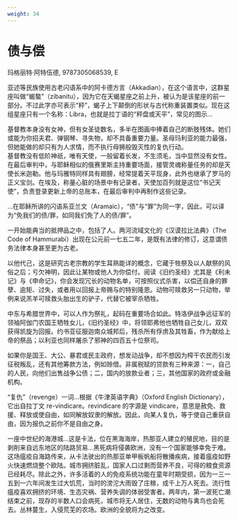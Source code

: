 ```yaml
---
weight: 34
---
```

# 债与偿

玛格丽特·阿特伍德, 9787305068539, E

亚述等民族使用古老闪语系中的阿卡德方言（Akkadian），在这个语言中，这群星座叫做“蝎螯”（zibanitu），因为它在天蝎星座之前上升，被认为是该星座的前一部分。不过此字亦可表示“秤”，蝎子上下颠倒的形状与古代称重装置类似。现在这组星座只有一个名称：Libra，也就是拉丁语的“秤盘或天平”，常见的图示…

基督教本身没有女神，但有女圣徒数名，多半在图画中捧着自己的断肢残体。她们或能为你招夫君、弹钢琴、寻失物，却不具备重要力量。圣母玛利亚的能力最强，但她能做的却只有为人求情，而不执行母狮般毁灭性的复仇行动。  
基督教没有低阶神祇，唯有天使，一般留着长发，不生须毛，当中显然没有女性。在最后审判中，与耶稣相似的俄赛里斯主持重要场面，接管灵魂称量任务的却是天使长米迦勒。他与玛雅特同样具有翅膀，经常提着天平现身，此外也继承了罗马的正义宝剑。在埃及，称量心脏的场景中有记录者，天使加百列就是这位“书记天使”，负责登录更新上帝的总账本，在最后审判中再制作这些记录。

…在耶稣所讲的闪语系亚兰文（Aramaic），“债”与“罪”为同一字，因此，可以译为“免我们的债/罪，如同我们免了人的债/罪”。

一开始能典当的抵押品之中，包括了人。两河流域文化的《汉谟拉比法典》（The Code of Hammurabi）出现在公元前一七五二年，是既有法律的修订，这意谓债务法律本身甚至更为古老。

以他代己，这是研究古老宗教的学生耳熟能详的概念，它藏于牲祭及以人献祭的风俗之后；亏欠神明，因此让某物或他人为你偿付。阅读《旧约圣经》尤其是《利未记》与《申命记》，你会发现冗长的动物名单，可按照仪式杀害，以偿还自身的罪孽、逾矩、过失，或者用以回报上帝赐与的特别隆恩。动物可赎救另一只动物，举例来说羔羊可赎救头胎出生的驴子，代替它被宰杀牺牲。

中东与希腊世界中，可以人作为祭礼，起码在重要场合如此。特洛伊战争远征军的领袖阿伽门农国王牺牲女儿，《旧约圣经》中，将领耶弗他也牺牲自己女儿，双双获得凯旋为回报。约书亚征服迦南众城邦后，残杀所有俘虏及其牲畜，作为献给上帝的祭品；以利亚也同样屠杀了邪神的四百五十位祭司。


如果你是国王、大公、暴君或民主政府，想发动战争，却不想因为榨干农民而引发征税叛乱，还有其他筹款方法，例如赊借。非属税赋的贷款有三种来源：一，自己的人民，向他们出售战争公债；二，国内的放款业者；三，其他国家的政府或金融机构。

“复仇”（revenge）一词…根据《牛津英语字典》（Oxford English Dictionary），它出自拉丁文 re-vindicare。revindicare 的字源是 vindicare，意思是赦免、救援、释放或使自由，如同解放奴隶的解放。因此，向某人复仇，等于使自己重获自由，因为报仇之前你不是自由之身。

一座中世纪的海港城…这是卡法，位在黑海海岸，热那亚人建立的殖民地，目的是剥削来自远东地区的陆路贸易…黑死病将侵袭欧洲，没有一个国家能够幸免于难。这场瘟疫自海路传来，从卡法驶出的热那亚单甲板帆船将散播疾病，接着瘟疫如野火快速燃烧整个欧陆。城市拥挤脏乱，国家人口过剩而营养不良，可得的粮食资源已经耗尽。除此之外，许多活着的人的免疫系统功能在童年时期受损，因为一三一五到一六年间发生过大饥荒，当时的滂沱大雨毁了庄稼，成千上万人死去。流行性瘟疫喜欢拥挤的环境、生态灾祸、营养失调的体弱受害者。两年内，第一波死亡潮结束之前，现存的半数人口会病死，城市将无人居住，无数的动物与禽鸟也会死去。丛林蔓生，入侵荒芜的农场。欧洲的全貌将为之改变。